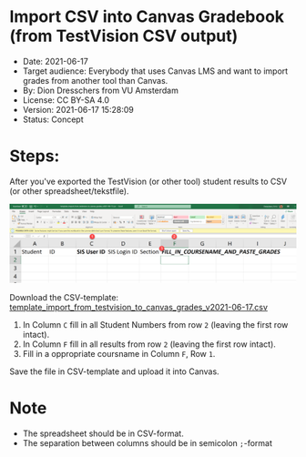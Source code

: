 # Import CSV into Canvas Gradebook (from TestVision CSV output) 

* Date: 2021-06-17
* Target audience: Everybody that uses Canvas LMS and want to import grades from another tool than Canvas.
* By: Dion Dresschers from VU Amsterdam
* License: CC BY-SA 4.0
* Version: 2021-06-17 15:28:09
* Status: Concept


# Steps:

After you've exported the TestVision (or other tool) student results to CSV (or other spreadsheet/tekstfile).

![](https://raw.githubusercontent.com/diondresschers/Open_Onderwijs-Open_Access-Open_Source-CC_BY-SA_4.0-Open_Educational_Resources/main/canvas_import_grades_from_testvision_csv/canvas_import_gradebook.png)

Download the CSV-template: 
[template_import_from_testvision_to_canvas_grades_v2021-06-17.csv](https://github.com/diondresschers/Open_Onderwijs-Open_Access-Open_Source-CC_BY-SA_4.0-Open_Educational_Resources/blob/main/canvas_import_grades_from_testvision_csv/template_import_from_testvision_to_canvas_grades_v2021-06-17.csv)

1. In Column `C` fill in all Student Numbers from row `2` (leaving the first row intact).
1. In Column `F` fill in all results from row `2` (leaving the first row intact).
1. Fill in a oppropriate coursname in Column `F`, Row `1`.

Save the file in CSV-template and upload it into Canvas.

# Note

* The spreadsheet should be in CSV-format.
* The separation between columns should be in semicolon `;`-format 